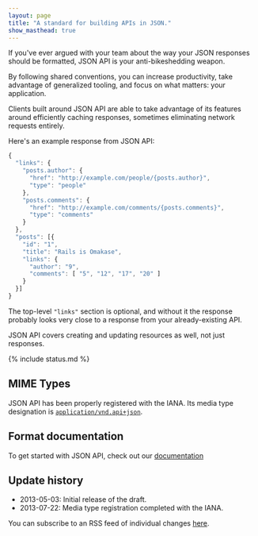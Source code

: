 ```yaml
---
layout: page
title: "A standard for building APIs in JSON."
show_masthead: true
---
```


If you've ever argued with your team about the way your JSON responses
should be formatted, JSON API is your anti-bikeshedding weapon.

By following shared conventions, you can increase productivity,
take advantage of generalized tooling, and focus on what
matters: your application.

Clients built around JSON API are able to take
advantage of its features around efficiently caching responses,
sometimes eliminating network requests entirely.

Here's an example response from JSON API:

```javascript
{
  "links": {
    "posts.author": {
      "href": "http://example.com/people/{posts.author}",
      "type": "people"
    },
    "posts.comments": {
      "href": "http://example.com/comments/{posts.comments}",
      "type": "comments"
    }
  },
  "posts": [{
    "id": "1",
    "title": "Rails is Omakase",
    "links": {
      "author": "9",
      "comments": [ "5", "12", "17", "20" ]
    }
  }]
}
```

The top-level `"links"` section is optional, and without it the response
probably looks very close to a response from your already-existing API.

JSON API covers creating and updating resources as well, not just responses.

{% include status.md %}

## MIME Types <a href="#mime-types" id="mime-types" class="headerlink"></a>

JSON API has been properly registered with the IANA. Its media
type designation is [`application/vnd.api+json`](http://www.iana.org/assignments/media-types/application/vnd.api+json).

## Format documentation <a href="#format-documentation" id="format-documentation" class="headerlink"></a>

To get started with JSON API, check out our [documentation](/format)

## Update history <a href="#update-history" id="update-history" class="headerlink"></a>

- 2013-05-03: Initial release of the draft.
- 2013-07-22: Media type registration completed with the IANA.

You can subscribe to an RSS feed of individual changes [here](https://github.com/json-api/json-api/commits.atom).
